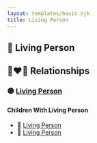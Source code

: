 ```yaml
---
layout: templates/basic.njk
title: Living Person
---
```

## 🔵 Living Person

## 👩‍❤️‍👨 Relationships

### 🟣 [Living Person](/people/4/46067436)

#### Children With Living Person
* 🔵 [Living Person](/people/2/24504153)
* 🔵 [Living Person](/people/2/23105768)